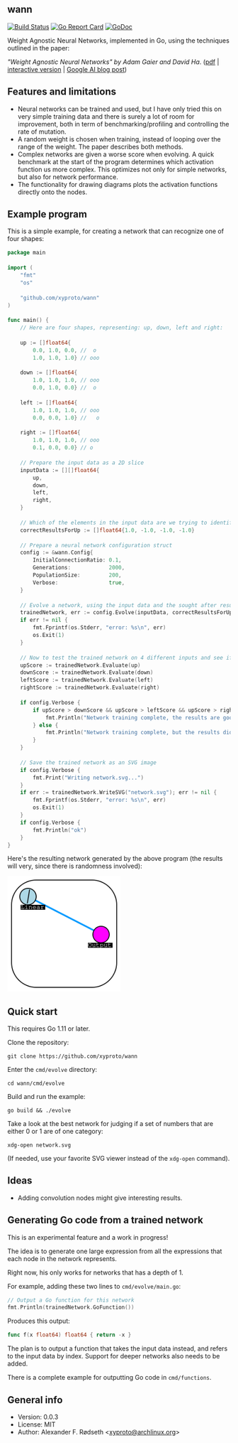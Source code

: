 ## wann

[![Build Status](https://travis-ci.org/xyproto/wann.svg?branch=master)](https://travis-ci.org/xyproto/wann) [![Go Report Card](https://goreportcard.com/badge/github.com/xyproto/wann)](https://goreportcard.com/report/github.com/xyproto/wann) [![GoDoc](https://godoc.org/github.com/xyproto/wann?status.svg)](https://godoc.org/github.com/xyproto/wann)

Weight Agnostic Neural Networks, implemented in Go, using the techniques outlined in the paper:

*"Weight Agnostic Neural Networks" by Adam Gaier and David Ha*. ([pdf](https://arxiv.org/pdf/1906.04358.pdf) | [interactive version](https://weightagnostic.github.io/) | [Google AI blog post](https://ai.googleblog.com/2019/08/exploring-weight-agnostic-neural.html))

## Features and limitations

* Neural networks can be trained and used, but I have only tried this on very simple training data and there is surely a lot of room for improvement, both in term of benchmarking/profiling and controlling the rate of mutation.
* A random weight is chosen when training, instead of looping over the range of the weight. The paper describes both methods.
* Complex networks are given a worse score when evolving. A quick benchmark at the start of the program determines which activation function us more complex. This optimizes not only for simple networks, but also for network performance.
* The functionality for drawing diagrams plots the activation functions directly onto the nodes.

## Example program

This is a simple example, for creating a network that can recognize one of four shapes:

```go
package main

import (
	"fmt"
	"os"

	"github.com/xyproto/wann"
)

func main() {
	// Here are four shapes, representing: up, down, left and right:

	up := []float64{
		0.0, 1.0, 0.0, //  o
		1.0, 1.0, 1.0} // ooo

	down := []float64{
		1.0, 1.0, 1.0, // ooo
		0.0, 1.0, 0.0} //  o

	left := []float64{
		1.0, 1.0, 1.0, // ooo
		0.0, 0.0, 1.0} //   o

	right := []float64{
		1.0, 1.0, 1.0, // ooo
		0.1, 0.0, 0.0} // o

	// Prepare the input data as a 2D slice
	inputData := [][]float64{
		up,
		down,
		left,
		right,
	}

	// Which of the elements in the input data are we trying to identify?
	correctResultsForUp := []float64{1.0, -1.0, -1.0, -1.0}

	// Prepare a neural network configuration struct
	config := &wann.Config{
		InitialConnectionRatio: 0.1,
		Generations:            2000,
		PopulationSize:         200,
		Verbose:                true,
	}

	// Evolve a network, using the input data and the sought after results
	trainedNetwork, err := config.Evolve(inputData, correctResultsForUp)
	if err != nil {
		fmt.Fprintf(os.Stderr, "error: %s\n", err)
		os.Exit(1)
	}

	// Now to test the trained network on 4 different inputs and see if it passes the test
	upScore := trainedNetwork.Evaluate(up)
	downScore := trainedNetwork.Evaluate(down)
	leftScore := trainedNetwork.Evaluate(left)
	rightScore := trainedNetwork.Evaluate(right)

	if config.Verbose {
		if upScore > downScore && upScore > leftScore && upScore > rightScore {
			fmt.Println("Network training complete, the results are good.")
		} else {
			fmt.Println("Network training complete, but the results did not pass the test.")
		}
	}

	// Save the trained network as an SVG image
	if config.Verbose {
		fmt.Print("Writing network.svg...")
	}
	if err := trainedNetwork.WriteSVG("network.svg"); err != nil {
		fmt.Fprintf(os.Stderr, "error: %s\n", err)
		os.Exit(1)
	}
	if config.Verbose {
		fmt.Println("ok")
	}
}
```

Here's the resulting network generated by the above program (the results will very, since there is randomness involved):

<img alt=Network src=img/labels.svg width=256 />

## Quick start

This requires Go 1.11 or later.

Clone the repository:

    git clone https://github.com/xyproto/wann

Enter the `cmd/evolve` directory:

    cd wann/cmd/evolve

Build and run the example:

    go build && ./evolve

Take a look at the best network for judging if a set of numbers that are either 0 or 1 are of one category:

    xdg-open network.svg

(If needed, use your favorite SVG viewer instead of the `xdg-open` command).

## Ideas

* Adding convolution nodes might give interesting results.

## Generating Go code from a trained network

This is an experimental feature and a work in progress!

The idea is to generate one large expression from all the expressions that each node in the network represents.

Right now, his only works for networks that has a depth of 1.

For example, adding these two lines to `cmd/evolve/main.go`:

```go
// Output a Go function for this network
fmt.Println(trainedNetwork.GoFunction())
```

Produces this output:

```go
func f(x float64) float64 { return -x }
```

The plan is to output a function that takes the input data instead, and refers to the input data by index. Support for deeper networks also needs to be added.

There is a complete example for outputting Go code in `cmd/functions`.

## General info

* Version: 0.0.3
* License: MIT
* Author: Alexander F. Rødseth &lt;xyproto@archlinux.org&gt;
